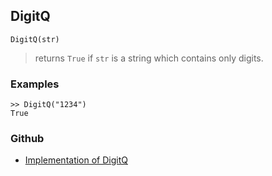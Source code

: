 ## DigitQ

```
DigitQ(str)
```

> returns `True` if `str` is a string which contains only digits.

### Examples

```
>> DigitQ("1234")
True
```

### Github

* [Implementation of DigitQ](https://github.com/axkr/symja_android_library/blob/master/symja_android_library/matheclipse-core/src/main/java/org/matheclipse/core/builtin/PredicateQ.java#L316) 
